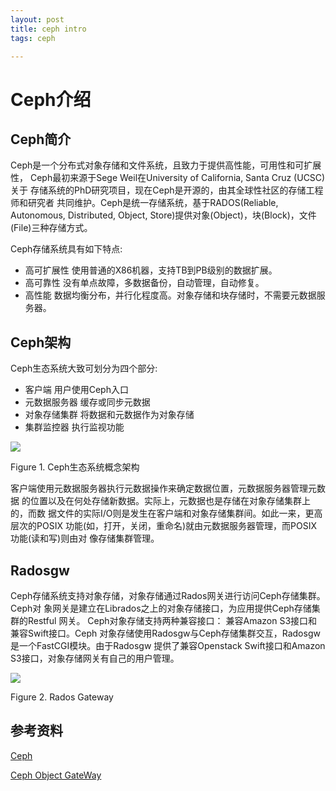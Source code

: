 ```yaml
---
layout: post
title: ceph intro
tags: ceph

---
```



# Ceph介绍

## Ceph简介

Ceph是一个分布式对象存储和文件系统，且致力于提供高性能，可用性和可扩展性，
Ceph最初来源于Sege Weil在University of California, Santa Cruz (UCSC)关于
存储系统的PhD研究项目，现在Ceph是开源的，由其全球性社区的存储工程师和研究者
共同维护。Ceph是统一存储系统，基于RADOS(Reliable, Autonomous, Distributed,
Object, Store)提供对象(Object)，块(Block)，文件(File)三种存储方式。

Ceph存储系统具有如下特点:

* 高可扩展性
  使用普通的X86机器，支持TB到PB级别的数据扩展。
* 高可靠性
  没有单点故障，多数据备份，自动管理，自动修复。
* 高性能
  数据均衡分布，并行化程度高。对象存储和块存储时，不需要元数据服务器。

## Ceph架构

Ceph生态系统大致可划分为四个部分:

* 客户端  用户使用Ceph入口
* 元数据服务器  缓存或同步元数据
* 对象存储集群  将数据和元数据作为对象存储
* 集群监控器  执行监视功能

![](./pictures/ceph-arch.png)

Figure 1. Ceph生态系统概念架构

客户端使用元数据服务器执行元数据操作来确定数据位置，元数据服务器管理元数据
的位置以及在何处存储新数据。实际上，元数据也是存储在对象存储集群上的，而数
据文件的实际I/O则是发生在客户端和对象存储集群间。如此一来，更高层次的POSIX
功能(如，打开，关闭，重命名)就由元数据服务器管理，而POSIX功能(读和写)则由对
像存储集群管理。

## Radosgw

Ceph存储系统支持对象存储，对象存储通过Rados网关进行访问Ceph存储集群。Ceph对
象网关是建立在Librados之上的对象存储接口，为应用提供Ceph存储集群的Restful
网关。 Ceph对象存储支持两种兼容接口： 兼容Amazon S3接口和兼容Swift接口。Ceph
对象存储使用Radosgw与Ceph存储集群交互，Radosgw是一个FastCGI模块。由于Radosgw
提供了兼容Openstack Swift接口和Amazon S3接口，对象存储网关有自己的用户管理。

![](./picture/radosgw.png)

Figure 2. Rados Gateway

## 参考资料

[Ceph](http://ceph.com/)

[Ceph Object GateWay](http://docs.ceph.com/docs/master/radosgw/)


